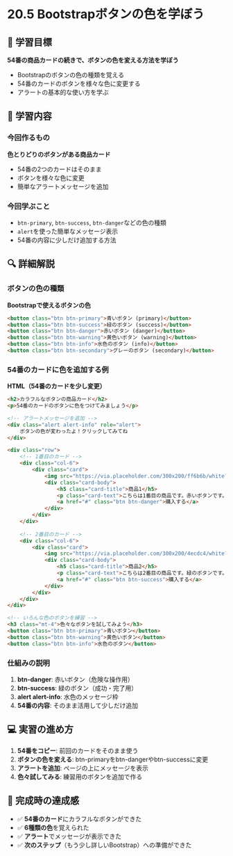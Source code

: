 # 20.5 Bootstrapボタンの色を学ぼう

## 🎯 学習目標

**54番の商品カードの続きで、ボタンの色を変える方法を学ぼう**

- Bootstrapのボタンの色の種類を覚える
- 54番のカードのボタンを様々な色に変更する
- アラートの基本的な使い方を学ぶ

## 📝 学習内容

### 今回作るもの

**色とりどりのボタンがある商品カード**
- 54番の2つのカードはそのまま
- ボタンを様々な色に変更
- 簡単なアラートメッセージを追加

### 今回学ぶこと

- `btn-primary`, `btn-success`, `btn-danger`などの色の種類
- `alert`を使った簡単なメッセージ表示
- 54番の内容に少しだけ追加する方法

## 🔍 詳細解説

### ボタンの色の種類

**Bootstrapで使えるボタンの色**
```html
<button class="btn btn-primary">青いボタン (primary)</button>
<button class="btn btn-success">緑のボタン (success)</button>
<button class="btn btn-danger">赤いボタン (danger)</button>
<button class="btn btn-warning">黄色いボタン (warning)</button>
<button class="btn btn-info">水色のボタン (info)</button>
<button class="btn btn-secondary">グレーのボタン (secondary)</button>
```

### 54番のカードに色を追加する例

**HTML（54番のカードを少し変更）**
```html
<h2>カラフルなボタンの商品カード</h2>
<p>54番のカードのボタンに色をつけてみましょう</p>

<!-- アラートメッセージを追加 -->
<div class="alert alert-info" role="alert">
    ボタンの色が変わったよ！クリックしてみてね
</div>

<div class="row">
    <!-- 1番目のカード -->
    <div class="col-6">
        <div class="card">
            <img src="https://via.placeholder.com/300x200/ff6b6b/white?text=商品1" class="card-img-top" alt="商品1">
            <div class="card-body">
                <h5 class="card-title">商品1</h5>
                <p class="card-text">こちらは1番目の商品です。赤いボタンです。</p>
                <a href="#" class="btn btn-danger">購入する</a>
            </div>
        </div>
    </div>
    
    <!-- 2番目のカード -->
    <div class="col-6">
        <div class="card">
            <img src="https://via.placeholder.com/300x200/4ecdc4/white?text=商品2" class="card-img-top" alt="商品2">
            <div class="card-body">
                <h5 class="card-title">商品2</h5>
                <p class="card-text">こちらは2番目の商品です。緑のボタンです。</p>
                <a href="#" class="btn btn-success">購入する</a>
            </div>
        </div>
    </div>
</div>

<!-- いろんな色のボタンを練習 -->
<h3 class="mt-4">色々なボタンを試してみよう</h3>
<button class="btn btn-primary">青いボタン</button>
<button class="btn btn-warning">黄色いボタン</button>
<button class="btn btn-info">水色のボタン</button>
```

### 仕組みの説明

1. **btn-danger**: 赤いボタン（危険な操作用）
2. **btn-success**: 緑のボタン（成功・完了用）
3. **alert alert-info**: 水色のメッセージ枠
4. **54番の内容**: そのまま活用して少しだけ追加

## 💻 実習の進め方

1. **54番をコピー**: 前回のカードをそのまま使う
2. **ボタンの色を変える**: btn-primaryをbtn-dangerやbtn-successに変更
3. **アラートを追加**: ページの上にメッセージを表示
4. **色々試してみる**: 練習用のボタンを追加で作る

## 🎉 完成時の達成感

- ✅ **54番のカード**にカラフルなボタンができた
- ✅ **6種類の色**を覚えられた  
- ✅ **アラート**でメッセージが表示できた
- ✅ **次のステップ**（もう少し詳しいBootstrap）への準備ができた